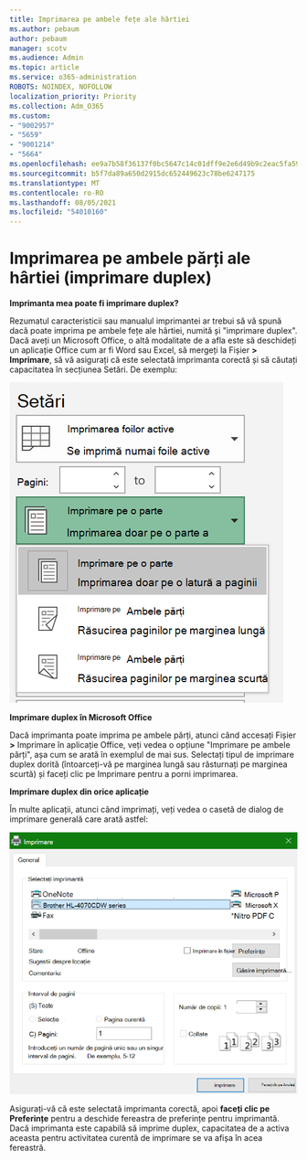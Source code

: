 ```yaml
---
title: Imprimarea pe ambele fețe ale hârtiei
ms.author: pebaum
author: pebaum
manager: scotv
ms.audience: Admin
ms.topic: article
ms.service: o365-administration
ROBOTS: NOINDEX, NOFOLLOW
localization_priority: Priority
ms.collection: Adm_O365
ms.custom:
- "9002957"
- "5659"
- "9001214"
- "5664"
ms.openlocfilehash: ee9a7b58f36137f0bc5647c14c01dff9e2e6d49b9c2eac5fa5996c258fbafbb7
ms.sourcegitcommit: b5f7da89a650d2915dc652449623c78be6247175
ms.translationtype: MT
ms.contentlocale: ro-RO
ms.lasthandoff: 08/05/2021
ms.locfileid: "54010160"
---
```

# <a name="printing-on-both-sides-of-paper-duplex-printing"></a>Imprimarea pe ambele părți ale hârtiei (imprimare duplex)

**Imprimanta mea poate fi imprimare duplex?**

Rezumatul caracteristicii sau manualul imprimantei ar trebui să vă spună dacă poate imprima pe ambele fețe ale hârtiei, numită și "imprimare duplex". Dacă aveți un Microsoft Office, o altă modalitate de a afla este să deschideți un aplicație Office cum ar fi Word sau Excel, să mergeți la Fișier **> Imprimare**, să vă asigurați că este selectată imprimanta corectă și să căutați capacitatea în secțiunea Setări. De exemplu: 

![Setări imprimantă](media/print-settings.png)

**Imprimare duplex în Microsoft Office**

Dacă imprimanta poate imprima pe ambele părți, atunci când accesați Fișier **>** Imprimare în aplicație Office, veți vedea o opțiune "Imprimare pe ambele părți", așa cum se arată în exemplul de mai sus.  Selectați tipul de imprimare duplex dorită (întoarceți-vă pe  marginea lungă sau răsturnați pe marginea scurtă) și faceți clic pe Imprimare pentru a porni imprimarea.

**Imprimare duplex din orice aplicație**

În multe aplicații, atunci când imprimați, veți vedea o casetă de dialog de imprimare generală care arată astfel: 

![Caseta de dialog Imprimare](media/print-dialog.png)

Asigurați-vă că este selectată imprimanta corectă, apoi **faceți clic pe Preferințe** pentru a deschide fereastra de preferințe pentru imprimantă. Dacă imprimanta este capabilă să imprime duplex, capacitatea de a activa aceasta pentru activitatea curentă de imprimare se va afișa în acea fereastră.
